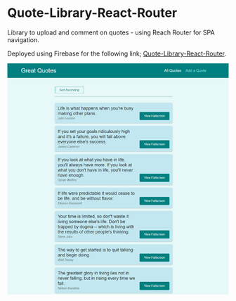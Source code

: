 # **Quote-Library-React-Router**

Library to upload and comment on quotes - using Reach Router for SPA navigation.

Deployed using Firebase for the following link; [Quote-Library-React-Router](https://react-router-quote-library.web.app/quotes).

![Quote-Library-React-Router](homescreen.PNG)

